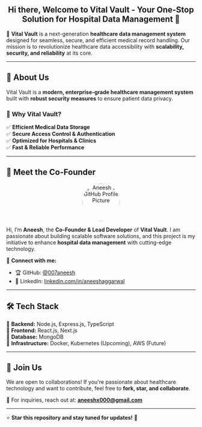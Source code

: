 <div align="center">
  
  ## Hi there, Welcome to **Vital Vault** - Your One-Stop Solution for Hospital Data Management 👋  
</div>

🚀 **Vital Vault** is a next-generation **healthcare data management system** designed for seamless, secure, and efficient medical record handling. Our mission is to revolutionize healthcare data accessibility with **scalability, security, and reliability** at its core.

---

## 🌟 About Us  
Vital Vault is a **modern, enterprise-grade healthcare management system** built with **robust security measures** to ensure patient data privacy.  

### 🔹 **Why Vital Vault?**  
✅ **Efficient Medical Data Storage**  
✅ **Secure Access Control & Authentication**  
✅ **Optimized for Hospitals & Clinics**  
✅ **Fast & Reliable Performance**  

---

## 👤 **Meet the Co-Founder**  
<div align="center">
  <img src="https://github.com/007aneesh.png" width="100" style="border-radius: 50%;" alt="Aneesh's GitHub Profile Picture">
</div>  

Hi, I’m **Aneesh**, the **Co-Founder & Lead Developer** of **Vital Vault**. I am passionate about building scalable software solutions, and this project is my initiative to enhance **hospital data management** with cutting-edge technology.  

🔗 **Connect with me:**  
- 🏆 GitHub: [@007aneesh](https://github.com/007aneesh)  
- 🔗 LinkedIn: [linkedin.com/in/aneeshaggarwal](https://www.linkedin.com/in/aneeshaggarwal/)  

---

## 🛠 **Tech Stack**  
🔹 **Backend:** Node.js, Express.js, TypeScript  
🔹 **Frontend:** React.js, Next.js  
🔹 **Database:** MongoDB  
🔹 **Infrastructure:** Docker, Kubernetes (Upcoming), AWS (Future)  

---

## 🤝 **Join Us**  
We are open to collaborations! If you're passionate about healthcare technology and want to contribute, feel free to **fork, star, and collaborate**.  

📩 For inquiries, reach out at: **aneeshx000@gmail.com**  

---

⭐ **Star this repository and stay tuned for updates!** 🚀  
